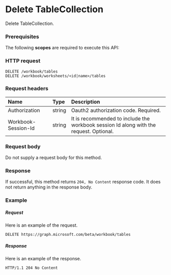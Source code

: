 # Delete TableCollection

Delete TableCollection.
### Prerequisites
The following **scopes** are required to execute this API: 
### HTTP request
<!-- { "blockType": "ignored" } -->
```http
DELETE /workbook/tables
DELETE /workbook/worksheets/<id|name>/tables

```
### Request headers
| Name       | Type | Description|
|:---------------|:--------|:----------|
| Authorization  |string | Oauth2 authorization code. Required.| 
| Workbook-Session-Id  |string |It is recommended to include the workbook session Id along with the request. Optional.|

### Request body
Do not supply a request body for this method.


### Response
If successful, this method returns `204, No Content` response code. It does not return anything in the response body.

### Example
##### Request
Here is an example of the request.
<!-- {
  "blockType": "request",
  "name": "delete_tablecollection"
}-->
```http
DELETE https://graph.microsoft.com/beta/workbook/tables
```
##### Response
Here is an example of the response.
<!-- {
  "blockType": "response",
  "truncated": false
} -->
```http
HTTP/1.1 204 No Content
```

<!-- uuid: 8fcb5dbc-d5aa-4681-8e31-b001d5168d79
2015-10-25 14:57:30 UTC -->
<!-- {
  "type": "#page.annotation",
  "description": "Delete TableCollection",
  "keywords": "",
  "section": "documentation",
  "tocPath": ""
}-->